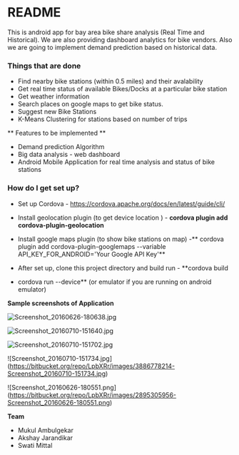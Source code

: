 # README #

This is android app for bay area bike share analysis (Real Time and Historical).
We are also providing dashboard analytics for bike vendors.
Also we are going to implement demand prediction based on historical data.

### Things that are done ###

*  Find nearby bike stations (within 0.5 miles) and their avalability
*  Get real time status of available Bikes/Docks at a particular bike station
*  Get weather information
*  Search places on google maps to get bike status.
*  Suggest new Bike Stations
* K-Means Clustering for stations based on number of trips

** Features to be implemented **
* Demand prediction Algorithm
* Big data analysis  - web dashboard
* Android Mobile Application for real time analysis and status of bike stations 


### How do I get set up? ###

* Set up Cordova - https://cordova.apache.org/docs/en/latest/guide/cli/

* Install geolocation plugin (to get device location ) - **cordova plugin add cordova-plugin-geolocation**

* Install google maps plugin (to show bike stations on map) -** cordova plugin add cordova-plugin-googlemaps --variable API_KEY_FOR_ANDROID='Your Google API Key'**

* After set up, clone this project directory and build  run - **cordova build

*  cordova run --device**  (or emulator if you are running on android emulator)

**Sample screenshots of Application**

![Screenshot_20160626-180638.jpg](https://bitbucket.org/repo/LpbXRr/images/513438713-Screenshot_20160626-180638.jpg)

![Screenshot_20160710-151640.jpg](https://bitbucket.org/repo/LpbXRr/images/272707689-Screenshot_20160710-151640.jpg)

![Screenshot_20160710-151702.jpg](https://bitbucket.org/repo/LpbXRr/images/2543461093-Screenshot_20160710-151702.jpg)

![Screenshot_20160710-151734.jpg]
(https://bitbucket.org/repo/LpbXRr/images/3886778214-Screenshot_20160710-151734.jpg)

![Screenshot_20160626-180551.png]
(https://bitbucket.org/repo/LpbXRr/images/2895305956-Screenshot_20160626-180551.png)

**Team**

* Mukul Ambulgekar
* Akshay Jarandikar
* Swati Mittal